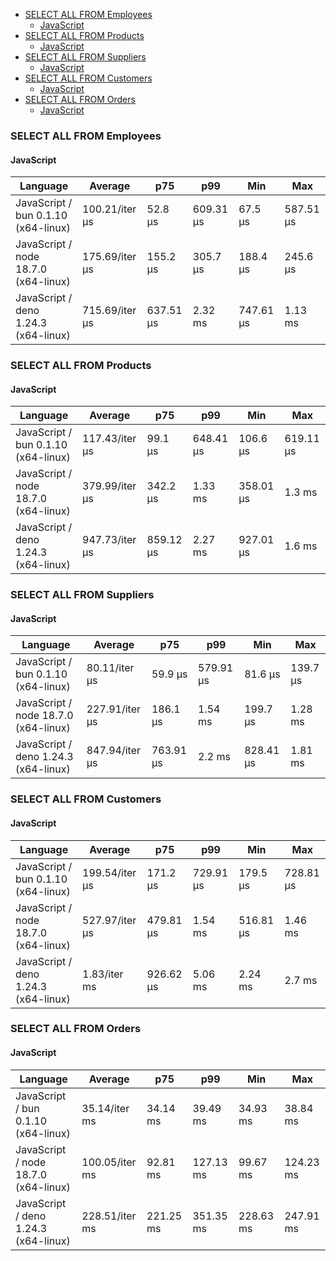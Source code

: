 <script src="https://cdn.jsdelivr.net/npm/apexcharts"></script>
- [SELECT ALL FROM Employees](#sqlite-SELECT-ALL-FROM-Employees)
    - [JavaScript](#sqlite-SELECT-ALL-FROM-Employees-javascript)
- [SELECT ALL FROM Products](#sqlite-SELECT-ALL-FROM-Products)
    - [JavaScript](#sqlite-SELECT-ALL-FROM-Products-javascript)
- [SELECT ALL FROM Suppliers](#sqlite-SELECT-ALL-FROM-Suppliers)
    - [JavaScript](#sqlite-SELECT-ALL-FROM-Suppliers-javascript)
- [SELECT ALL FROM Customers](#sqlite-SELECT-ALL-FROM-Customers)
    - [JavaScript](#sqlite-SELECT-ALL-FROM-Customers-javascript)
- [SELECT ALL FROM Orders](#sqlite-SELECT-ALL-FROM-Orders)
    - [JavaScript](#sqlite-SELECT-ALL-FROM-Orders-javascript)

### <a name="sqlite-SELECT-ALL-FROM-Employees">SELECT ALL FROM Employees</a>

#### <a name="sqlite-SELECT-ALL-FROM-Employees-javascript">JavaScript</a>

| Language                             | Average        | p75       | p99       | Min       | Max       |
| ------------------------------------ | -------------- | --------- | --------- | --------- | --------- |
| JavaScript / bun 0.1.10 (x64-linux)  | 100.21/iter µs | 52.8 µs   | 609.31 µs | 67.5 µs   | 587.51 µs |
| JavaScript / node 18.7.0 (x64-linux) | 175.69/iter µs | 155.2 µs  | 305.7 µs  | 188.4 µs  | 245.6 µs  |
| JavaScript / deno 1.24.3 (x64-linux) | 715.69/iter µs | 637.51 µs | 2.32 ms   | 747.61 µs | 1.13 ms   |


<div id="chart-25"></div>
<script>
new ApexCharts(document.querySelector('#chart-25'), {"chart":{"height":320,"type":"bar","toolbar":{"show":true},"animations":{"enabled":true}},"series":[{"name":"sqlite","data":[{"x":"JavaScript / deno 1.24.3 (x64-linux)","y":715690.73},{"x":"JavaScript / bun 0.1.10 (x64-linux)","y":100205.69},{"x":"JavaScript / node 18.7.0 (x64-linux)","y":175688.85}]}],"stroke":{"width":1,"curve":"straight"},"legend":{"show":false},"xaxis":{"type":"category","labels":{"show":true},"tooltip":{"enabled":false}},"plotOptions":{"bar":{"distributed":true}}}).render()
</script>

### <a name="sqlite-SELECT-ALL-FROM-Products">SELECT ALL FROM Products</a>

#### <a name="sqlite-SELECT-ALL-FROM-Products-javascript">JavaScript</a>

| Language                             | Average        | p75       | p99       | Min       | Max       |
| ------------------------------------ | -------------- | --------- | --------- | --------- | --------- |
| JavaScript / bun 0.1.10 (x64-linux)  | 117.43/iter µs | 99.1 µs   | 648.41 µs | 106.6 µs  | 619.11 µs |
| JavaScript / node 18.7.0 (x64-linux) | 379.99/iter µs | 342.2 µs  | 1.33 ms   | 358.01 µs | 1.3 ms    |
| JavaScript / deno 1.24.3 (x64-linux) | 947.73/iter µs | 859.12 µs | 2.27 ms   | 927.01 µs | 1.6 ms    |


<div id="chart-26"></div>
<script>
new ApexCharts(document.querySelector('#chart-26'), {"chart":{"height":320,"type":"bar","toolbar":{"show":true},"animations":{"enabled":true}},"series":[{"name":"sqlite","data":[{"x":"JavaScript / deno 1.24.3 (x64-linux)","y":947729.58},{"x":"JavaScript / bun 0.1.10 (x64-linux)","y":117429.86},{"x":"JavaScript / node 18.7.0 (x64-linux)","y":379986.25}]}],"stroke":{"width":1,"curve":"straight"},"legend":{"show":false},"xaxis":{"type":"category","labels":{"show":true},"tooltip":{"enabled":false}},"plotOptions":{"bar":{"distributed":true}}}).render()
</script>

### <a name="sqlite-SELECT-ALL-FROM-Suppliers">SELECT ALL FROM Suppliers</a>

#### <a name="sqlite-SELECT-ALL-FROM-Suppliers-javascript">JavaScript</a>

| Language                             | Average        | p75       | p99       | Min       | Max      |
| ------------------------------------ | -------------- | --------- | --------- | --------- | -------- |
| JavaScript / bun 0.1.10 (x64-linux)  | 80.11/iter µs  | 59.9 µs   | 579.91 µs | 81.6 µs   | 139.7 µs |
| JavaScript / node 18.7.0 (x64-linux) | 227.91/iter µs | 186.1 µs  | 1.54 ms   | 199.7 µs  | 1.28 ms  |
| JavaScript / deno 1.24.3 (x64-linux) | 847.94/iter µs | 763.91 µs | 2.2 ms    | 828.41 µs | 1.81 ms  |


<div id="chart-27"></div>
<script>
new ApexCharts(document.querySelector('#chart-27'), {"chart":{"height":320,"type":"bar","toolbar":{"show":true},"animations":{"enabled":true}},"series":[{"name":"sqlite","data":[{"x":"JavaScript / deno 1.24.3 (x64-linux)","y":847937.94},{"x":"JavaScript / bun 0.1.10 (x64-linux)","y":80108.33},{"x":"JavaScript / node 18.7.0 (x64-linux)","y":227913.73}]}],"stroke":{"width":1,"curve":"straight"},"legend":{"show":false},"xaxis":{"type":"category","labels":{"show":true},"tooltip":{"enabled":false}},"plotOptions":{"bar":{"distributed":true}}}).render()
</script>

### <a name="sqlite-SELECT-ALL-FROM-Customers">SELECT ALL FROM Customers</a>

#### <a name="sqlite-SELECT-ALL-FROM-Customers-javascript">JavaScript</a>

| Language                             | Average        | p75       | p99       | Min       | Max       |
| ------------------------------------ | -------------- | --------- | --------- | --------- | --------- |
| JavaScript / bun 0.1.10 (x64-linux)  | 199.54/iter µs | 171.2 µs  | 729.91 µs | 179.5 µs  | 728.81 µs |
| JavaScript / node 18.7.0 (x64-linux) | 527.97/iter µs | 479.81 µs | 1.54 ms   | 516.81 µs | 1.46 ms   |
| JavaScript / deno 1.24.3 (x64-linux) | 1.83/iter ms   | 926.62 µs | 5.06 ms   | 2.24 ms   | 2.7 ms    |


<div id="chart-28"></div>
<script>
new ApexCharts(document.querySelector('#chart-28'), {"chart":{"height":320,"type":"bar","toolbar":{"show":true},"animations":{"enabled":true}},"series":[{"name":"sqlite","data":[{"x":"JavaScript / deno 1.24.3 (x64-linux)","y":1832940.9},{"x":"JavaScript / bun 0.1.10 (x64-linux)","y":199538.31},{"x":"JavaScript / node 18.7.0 (x64-linux)","y":527973.66}]}],"stroke":{"width":1,"curve":"straight"},"legend":{"show":false},"xaxis":{"type":"category","labels":{"show":true},"tooltip":{"enabled":false}},"plotOptions":{"bar":{"distributed":true}}}).render()
</script>

### <a name="sqlite-SELECT-ALL-FROM-Orders">SELECT ALL FROM Orders</a>

#### <a name="sqlite-SELECT-ALL-FROM-Orders-javascript">JavaScript</a>

| Language                             | Average        | p75       | p99       | Min       | Max       |
| ------------------------------------ | -------------- | --------- | --------- | --------- | --------- |
| JavaScript / bun 0.1.10 (x64-linux)  | 35.14/iter ms  | 34.14 ms  | 39.49 ms  | 34.93 ms  | 38.84 ms  |
| JavaScript / node 18.7.0 (x64-linux) | 100.05/iter ms | 92.81 ms  | 127.13 ms | 99.67 ms  | 124.23 ms |
| JavaScript / deno 1.24.3 (x64-linux) | 228.51/iter ms | 221.25 ms | 351.35 ms | 228.63 ms | 247.91 ms |


<div id="chart-29"></div>
<script>
new ApexCharts(document.querySelector('#chart-29'), {"chart":{"height":320,"type":"bar","toolbar":{"show":true},"animations":{"enabled":true}},"series":[{"name":"sqlite","data":[{"x":"JavaScript / deno 1.24.3 (x64-linux)","y":228510994.15},{"x":"JavaScript / bun 0.1.10 (x64-linux)","y":35139615.22},{"x":"JavaScript / node 18.7.0 (x64-linux)","y":100049739.67}]}],"stroke":{"width":1,"curve":"straight"},"legend":{"show":false},"xaxis":{"type":"category","labels":{"show":true},"tooltip":{"enabled":false}},"plotOptions":{"bar":{"distributed":true}}}).render()
</script>

